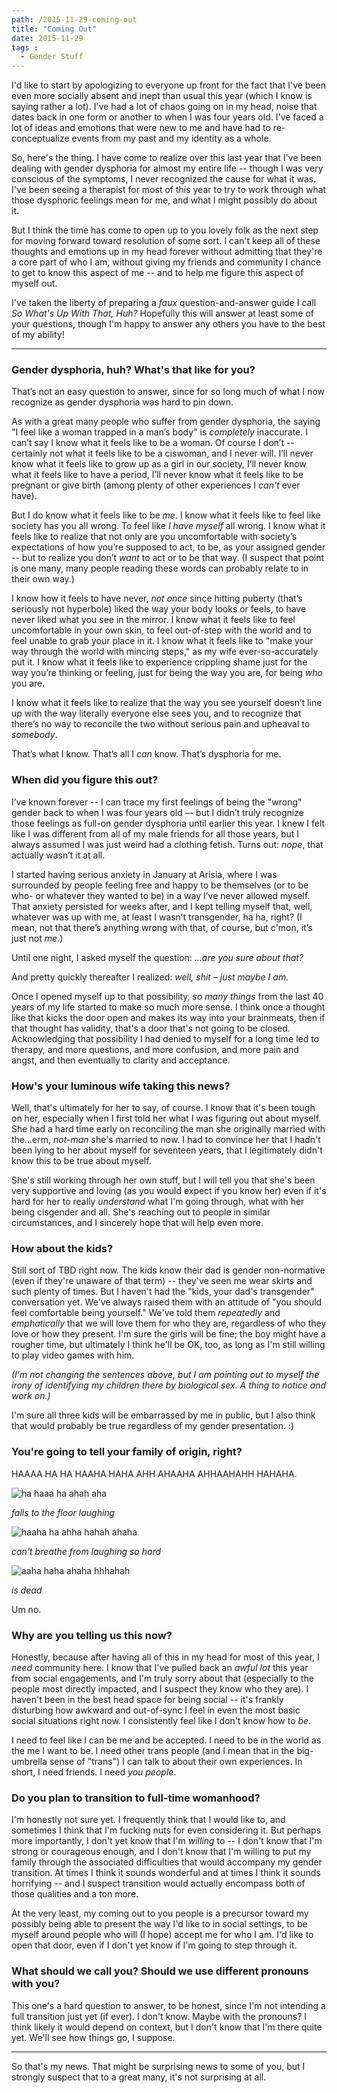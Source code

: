 ```yaml
---
path: /2015-11-29-coming-out
title: "Coming Out"
date: 2015-11-29
tags :
  - Gender Stuff
---
```


I'd like to start by apologizing to everyone up front for the fact that I've been even more socially absent and inept than usual this year (which I know is saying rather a lot). I've had a lot of chaos going on in my head, noise that dates back in one form or another to when I was four years old. I've faced a lot of ideas and emotions that were new to me and have had to re-conceptualize events from my past and my identity as a whole.

So, here's the thing. I have come to realize over this last year that I've been dealing with gender dysphoria for almost my entire life -- though I was very conscious of the symptoms, I never recognized the cause for what it was. I've been seeing a therapist for most of this year to try to work through what those dysphoric feelings mean for me, and what I might possibly do about it.

But I think the time has come to open up to you lovely folk as the next step for moving forward toward resolution of some sort. I can't keep all of these thoughts and emotions up in my head forever without admitting that they're a core part of who I am, without giving my friends and community I chance to get to know this aspect of me -- and to help me figure this aspect of myself out.

I've taken the liberty of preparing a _faux_ question-and-answer guide I call _So What's Up With That, Huh?_ Hopefully this will answer at least some of your questions, though I'm happy to answer any others you have to the best of my ability!

---

### Gender dysphoria, huh? What's that like for you?

That’s not an easy question to answer, since for so long much of what I now recognize as gender dysphoria was hard to pin down.

As with a great many people who suffer from gender dysphoria, the saying "I feel like a woman trapped in a man’s body" is _completely_ inaccurate. I can’t say I know what it feels like to be a woman. Of course I don’t -- certainly not what it feels like to be a ciswoman, and I never will. I’ll never know what it feels like to grow up as a girl in our society, I’ll never know what it feels like to have a period, I’ll never know what it feels like to be pregnant or give birth (among plenty of other experiences I _can't_ ever have).

But I do know what it feels like to be _me_. I know what it feels like to feel like society has you all wrong. To feel like _I have myself_ all wrong. I know what it feels like to realize that not only are you uncomfortable with society’s expectations of how you’re supposed to act, to be, as your assigned gender -- but to realize you don’t _want_ to act or to be that way. (I suspect that point is one many, many people reading these words can probably relate to in their own way.)

I know how it feels to have never, _not once_ since hitting puberty (that’s seriously not hyperbole) liked the way your body looks or feels, to have never liked what you see in the mirror. I know what it feels like to feel uncomfortable in your own skin, to feel out-of-step with the world and to feel unable to grab your place in it. I know what it feels like to "make your way through the world with mincing steps," as my wife ever-so-accurately put it. I know what it feels like to experience crippling shame just for the way you’re thinking or feeling, just for being the way you are, for being _who_ you are.

I know what it feels like to realize that the way you see yourself doesn’t line up with the way literally everyone else sees you, and to recognize that there’s no way to reconcile the two without serious pain and upheaval to _somebody_.

That’s what I know. That’s all I _can_ know. That’s dysphoria for me.

### When did you figure this out?

I’ve known forever -- I can trace my first feelings of being the "wrong" gender back to when I was four years old –- but I didn’t truly recognize those feelings as full-on gender dysphoria until earlier this year. I knew I felt like I was different from all of my male friends for all those years, but I always assumed I was just weird had a clothing fetish. Turns out: _nope_, that actually wasn’t it at all.

I started having serious anxiety in January at Arisia, where I was surrounded by people feeling free and happy to be themselves (or to be who- or whatever they wanted to be) in a way I’ve never allowed myself. That anxiety persisted for weeks after, and I kept telling myself that, well, whatever was up with me, at least I wasn’t transgender, ha ha, right? (I mean, not that there’s anything wrong with that, of course, but c'mon, it’s just not _me_.)

Until one night, I asked myself the question: _...are you sure about that?_

And pretty quickly thereafter I realized: _well, shit – just maybe I am._

Once I opened myself up to that possibility, _so many things_ from the last 40 years of my life started to make so much more sense. I think once a thought like that kicks the door open and makes its way into your brainmeats, then if that thought has validity, that's a door that's not going to be closed. Acknowledging that possibility I had denied to myself for a long time led to therapy, and more questions, and more confusion, and more pain and angst, and then eventually to clarity and acceptance.

### How's your luminous wife taking this news?

Well, that's ultimately for her to say, of course. I know that it's been tough on her, especially when I first told her what I was figuring out about myself. She had a hard time early on reconciling the man she originally married with the...erm, _not-man_ she's married to now. I had to convince her that I hadn't been lying to her about myself for seventeen years, that I legitimately didn't know this to be true about myself.

She's still working through her own stuff, but I will tell you that she's been very supportive and loving (as you would expect if you know her) even if it's hard for her to really _understand_ what I'm going through, what with her being cisgender and all. She's reaching out to people in similar circumstances, and I sincerely hope that will help even more.

### How about the kids?

Still sort of TBD right now. The kids know their dad is gender non-normative (even if they're unaware of that term) -- they've seen me wear skirts and such plenty of times. But I haven't had the "kids, your dad's transgender" conversation yet. We've always raised them with an attitude of "you should feel comfortable being yourself." We've told them _repeatedly_ and _emphatically_ that we will love them for who they are, regardless of who they love or how they present. I'm sure the girls will be fine; the boy might have a rougher time, but ultimately I think he'll be OK, too, as long as I'm still willing to play video games with him.

_(I'm not changing the sentences above, but I am pointing out to myself the irony of identifying my children there by biological sex. A thing to notice and work on.)_

I'm sure all three kids will be embarrassed by me in public, but I also think that would probably be true regardless of my gender presentation. :)

### You're going to tell your family of origin, right?

HAAAA HA HA HAAHA HAHA AHH AHAAHA AHHAAHAHH HAHAHA.

![ha haaa ha ahah aha](http://i.giphy.com/10I5e2yNnaozOo.gif)

_falls to the floor laughing_

![haaha ha ahha hahah ahaha](http://i.giphy.com/KxufLEowgK7Xa.gif)

_can't breathe from laughing so hard_

![aaha haha ahaha hhhahah](http://i.giphy.com/3X5C68GcAnI7m.gif)

_is dead_

Um no.

### Why are you telling us this now?

Honestly, because after having all of this in my head for most of this year, I _need_ community here. I know that I've pulled back an _awful lot_ this year from social engagements, and I'm truly sorry about that (especially to the people most directly impacted, and I suspect they know who they are). I haven't been in the best head space for being social -- it's frankly disturbing how awkward and out-of-sync I feel in even the most basic social situations right now. I consistently feel like I don't know how to _be_.

I need to feel like I can be me and be accepted. I need to be in the world as the me I want to be. I need other trans people (and I mean that in the big-umbrella sense of "trans") I can talk to about their own experiences. In short, I need friends. I need _you people_.

### Do you plan to transition to full-time womanhood?

I'm honestly not sure yet. I frequently think that I would like to, and sometimes I think that I'm fucking nuts for even considering it. But perhaps more importantly, I don't yet know that I'm _willing_ to -- I don't know that I'm strong or courageous enough, and I don't know that I'm willing to put my family through the associated difficulties that would accompany my gender transition. At times I think it sounds wonderful and at times I think it sounds horrifying -- and I suspect transition would actually encompass both of those qualities and a ton more.

At the very least, my coming out to you people is a precursor toward my possibly being able to present the way I'd like to in social settings, to be myself around people who will (I hope) accept me for who I am. I'd like to open that door, even if I don't yet know if I'm going to step through it.

### What should we call you? Should we use different pronouns with you?

This one's a hard question to answer, to be honest, since I'm not intending a full transition just yet (if ever). I don't know. Maybe with the pronouns? I think likely it would depend on context, but I don't know that I'm there quite yet. We'll see how things go, I suppose.

---

So that's my news. That might be surprising news to some of you, but I strongly suspect that to a great many, it's not surprising at all.
